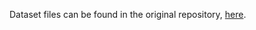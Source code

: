 Dataset files can be found in the original repository, [here](https://github.com/yuchenlin/lstm_sentence_classifier/tree/master/datasets/STS).
